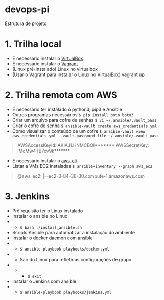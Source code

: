 # devops-pi
Estrutura de projeto

# 1. Trilha local
* É necessário instalar o [VirtualBox](http://virtualbox.org/)
* É necessário instalar o [Vagrant](http://vagrantup.com/)
* (Linux pré-instalado) Linux no virtualbox
* (Usar o Vagrant para instalar o Linux no VirtualBox) vagrant up

# 2. Trilha remota com AWS
* É necessário ter instalado o python3, pip3 e Ansible
* Outros programas necessários
`$ pip install boto boto3`
* Criar um arquivo para cofre de senhas
`$ vi ~/.ansible/.vault_pass`
* Criar o cofre de senha
`$ ansible-vault create aws_credentials.yml`
* Como visualizar o conteúdo de um cofre
`$ ansible-vault view aws_credentials.yml --vault-password-file ~/.ansible/.vault_pass`
> AWSAccessKeyId: AKIAJLHNMCBOI*******
> AWSSecretKey: iMcMw4TB7cv9k*******
* É necessário instalar o [aws-cli](https://docs.aws.amazon.com/pt_br/cli/latest/userguide/cli-chap-install.html)
* Listar a VMs EC2 instaladas
`$ ansible-inventory --graph aws_ec2`
> @aws_ec2:
>   |--ec2-3-84-36-30.compute-1.amazonaws.com


# 3. Jenkins
* Pré requisito ter o Linux instalado
* Instalar o ansible no Linux
* * `$ bash ./install_ansible.sh`
* Scripts Ansible para automatizar a instalação do ambiente
* Instalar o docker daemon com ansible
* * `$ ansible-playbook playbooks/docker.yml`
* * Sair do Linux para refletir as configurações de grupo
* * * `$ exit`
* Instalar o Jenkins com ansible
* * `$ ansible-playbook playbooks/jenkins.yml`

